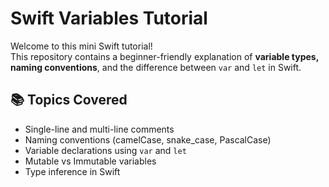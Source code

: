 # Swift Variables Tutorial

Welcome to this mini Swift tutorial!  
This repository contains a beginner-friendly explanation of **variable types, naming conventions**, and the difference between `var` and `let` in Swift.

## 📚 Topics Covered

- Single-line and multi-line comments
- Naming conventions (camelCase, snake_case, PascalCase)
- Variable declarations using `var` and `let`
- Mutable vs Immutable variables
- Type inference in Swift
